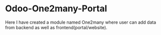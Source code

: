 # Odoo-One2many-Portal

Here I have created a module named One2many where user can add data from backend as well as frontend(portal/website).
